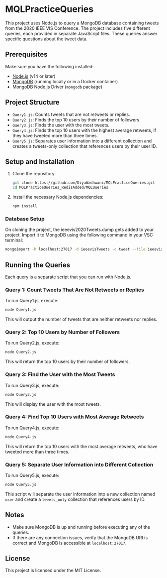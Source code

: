# MQLPracticeQueries

This project uses Node.js to query a MongoDB database containing tweets from the 2020 IEEE VIS Conference. The project includes five different queries, each provided in separate JavaScript files. These queries answer specific questions about the tweet data.

## Prerequisites

Make sure you have the following installed:

- [Node.js](https://nodejs.org/en/download/) (v14 or later)
- [MongoDB](https://www.mongodb.com/try/download/community) (running locally or in a Docker container)
- MongoDB Node.js Driver (`mongodb` package)

## Project Structure

- `Query1.js`: Counts tweets that are not retweets or replies.
- `Query2.js`: Finds the top 10 users by their number of followers.
- `Query3.js`: Finds the user with the most tweets.
- `Query4.js`: Finds the top 10 users with the highest average retweets, if they have tweeted more than three times.
- `Query5.js`: Separates user information into a different collection and creates a tweets-only collection that references users by their user ID.

## Setup and Installation

1. Clone the repository:

   ```sh
   git clone https://github.com/DiyaWadhwani/MQLPracticeQueries.git
   cd MQLPracticeQueries_RedisAdded/MQLQueries
   ```

2. Install the necessary Node.js dependencies:

   ```sh
   npm install
   ```

### Database Setup

On cloning the project, the ieeevis2020Tweets.dump gets added to your project.
Import it to MongoDB using the following command in your VSC terminal:

```sh
mongoimport -h localhost:27017 -d ieeevisTweets -c tweet --file ieeevis2020Tweets.dump
```

## Running the Queries

Each query is a separate script that you can run with Node.js.

### Query 1: Count Tweets That Are Not Retweets or Replies

To run Query1.js, execute:

```sh
node Query1.js
```

This will output the number of tweets that are neither retweets nor replies.

### Query 2: Top 10 Users by Number of Followers

To run Query2.js, execute:

```sh
node Query2.js
```

This will return the top 10 users by their number of followers.

### Query 3: Find the User with the Most Tweets

To run Query3.js, execute:

```sh
node Query3.js
```

This will display the user with the most tweets.

### Query 4: Find Top 10 Users with Most Average Retweets

To run Query4.js, execute:

```sh
node Query4.js
```

This will return the top 10 users with the most average retweets, who have tweeted more than three times.

### Query 5: Separate User Information into Different Collection

To run Query5.js, execute:

```sh
node Query5.js
```

This script will separate the user information into a new collection named `user` and create a `tweets_only` collection that references users by ID.

## Notes

- Make sure MongoDB is up and running before executing any of the queries.
- If there are any connection issues, verify that the MongoDB URI is correct and MongoDB is accessible at `localhost:27017`.

## License

This project is licensed under the MIT License.
